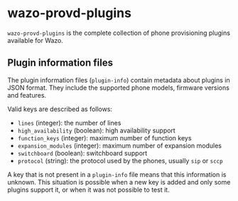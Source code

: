 # wazo-provd-plugins

`wazo-provd-plugins` is the complete collection of phone provisioning plugins available for Wazo.

## Plugin information files

The plugin information files (`plugin-info`) contain metadata about plugins in JSON format.
They include the supported phone models, firmware versions and features.

Valid keys are described as follows:

* `lines` (integer): the number of lines
* `high_availability` (boolean): high availability support
* `function_keys` (integer): maximum number of function keys
* `expansion_modules` (integer): maximum number of expansion modules
* `switchboard` (boolean): switchboard support
* `protocol` (string): the protocol used by the phones, usually `sip` or `sccp`

A key that is not present in a `plugin-info` file means that this information is unknown. This
situation is possible when a new key is added and only some plugins support it, or when it was not
possible to test it.
